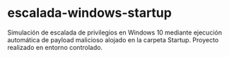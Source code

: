 # escalada-windows-startup
Simulación de escalada de privilegios en Windows 10 mediante ejecución automática de payload malicioso alojado en la carpeta Startup. Proyecto realizado en entorno controlado.
